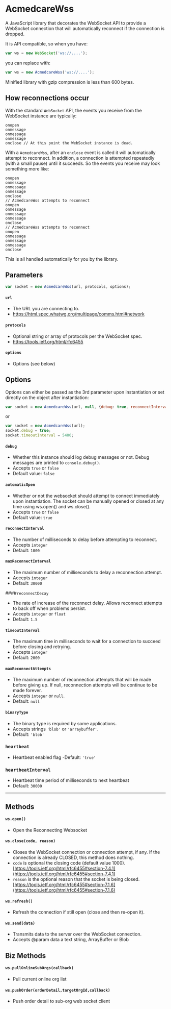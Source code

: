 AcmedcareWss
=====================

A JavaScript library that decorates the WebSocket API to provide a WebSocket connection that will automatically reconnect if the connection is dropped.

It is API compatible, so when you have:

```javascript
var ws = new WebSocket('ws://....');
```

you can replace with:

```javascript
var ws = new AcmedcareWss('ws://....');
```

Minified library with gzip compression is less than 600 bytes.

How reconnections occur
-----------------------

With the standard `WebSocket` API, the events you receive from the WebSocket instance are typically:

    onopen
    onmessage
    onmessage
    onmessage
    onclose // At this point the WebSocket instance is dead.

With a `AcmedcareWss`, after an `onclose` event is called it will automatically attempt to reconnect. In addition, a connection is attempted repeatedly (with a small pause) until it succeeds. So the events you receive may look something more like:

    onopen
    onmessage
    onmessage
    onmessage
    onclose
    // AcmedcareWss attempts to reconnect
    onopen
    onmessage
    onmessage
    onmessage
    onclose
    // AcmedcareWss attempts to reconnect
    onopen
    onmessage
    onmessage
    onmessage
    onclose

This is all handled automatically for you by the library.

## Parameters

```javascript
var socket = new AcmedcareWss(url, protocols, options);
```

#### `url`
- The URL you are connecting to.
- https://html.spec.whatwg.org/multipage/comms.html#network

#### `protocols`
- Optional string or array of protocols per the WebSocket spec.
- https://tools.ietf.org/html/rfc6455

#### `options`
- Options (see below)

## Options

Options can either be passed as the 3rd parameter upon instantiation or set directly on the object after instantiation:

```javascript
var socket = new AcmedcareWss(url, null, {debug: true, reconnectInterval: 3000});
```

or

```javascript
var socket = new AcmedcareWss(url);
socket.debug = true;
socket.timeoutInterval = 5400;
```

#### `debug`
- Whether this instance should log debug messages or not. Debug messages are printed to `console.debug()`.
- Accepts `true` or `false`
- Default value: `false`

#### `automaticOpen`
- Whether or not the websocket should attempt to connect immediately upon instantiation. The socket can be manually opened or closed at any time using ws.open() and ws.close().
- Accepts `true` or `false`
- Default value: `true`

#### `reconnectInterval`
- The number of milliseconds to delay before attempting to reconnect.
- Accepts `integer`
- Default: `1000`

#### `maxReconnectInterval`
- The maximum number of milliseconds to delay a reconnection attempt.
- Accepts `integer`
- Default: `30000`

####`reconnectDecay`
- The rate of increase of the reconnect delay. Allows reconnect attempts to back off when problems persist.
- Accepts `integer` or `float`
- Default: `1.5`

#### `timeoutInterval`
- The maximum time in milliseconds to wait for a connection to succeed before closing and retrying.
- Accepts `integer`
- Default: `2000`

#### `maxReconnectAttempts`
- The maximum number of reconnection attempts that will be made before giving up. If null, reconnection attempts will be continue to be made forever.
- Accepts `integer` or `null`.
- Default: `null`

#### `binaryType`
- The binary type is required by some applications.
- Accepts strings `'blob'` or `'arraybuffer'`.
- Default: `'blob'`

### `heartbeat`
- Heartbeat enabled flag
-Default: `'true'`

### `heartbeatInterval`
- Heartbeat time period of milliseconds to next heartbeat
- Default: `30000`

---

## Methods

#### `ws.open()`
- Open the Reconnecting Websocket

#### `ws.close(code, reason)`
- Closes the WebSocket connection or connection attempt, if any. If the connection is already CLOSED, this method does nothing.
- `code` is optional the closing code (default value 1000). [https://tools.ietf.org/html/rfc6455#section-7.4.1](https://tools.ietf.org/html/rfc6455#section-7.4.1)
- `reason` is the optional reason that the socket is being closed. [https://tools.ietf.org/html/rfc6455#section-7.1.6](https://tools.ietf.org/html/rfc6455#section-7.1.6)

#### `ws.refresh()`
- Refresh the connection if still open (close and then re-open it).

#### `ws.send(data)`
- Transmits data to the server over the WebSocket connection.
- Accepts @param data a text string, ArrayBuffer or Blob


## Biz Methods

#### `ws.pullOnlineSubOrgs(callback)`
- Pull current online org list

#### `ws.pushOrder(orderDetail,targetOrgId,callback)`
- Push order detail to sub-org web socket client
